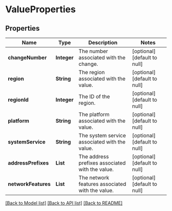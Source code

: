 # ValueProperties
## Properties

| Name | Type | Description | Notes |
|------------ | ------------- | ------------- | -------------|
| **changeNumber** | **Integer** | The number associated with the change. | [optional] [default to null] |
| **region** | **String** | The region associated with the value. | [optional] [default to null] |
| **regionId** | **Integer** | The ID of the region. | [optional] [default to null] |
| **platform** | **String** | The platform associated with the value. | [optional] [default to null] |
| **systemService** | **String** | The system service associated with the value. | [optional] [default to null] |
| **addressPrefixes** | **List** | The address prefixes associated with the value. | [optional] [default to null] |
| **networkFeatures** | **List** | The network features associated with the value. | [optional] [default to null] |

[[Back to Model list]](../README.md#documentation-for-models) [[Back to API list]](../README.md#documentation-for-api-endpoints) [[Back to README]](../README.md)

